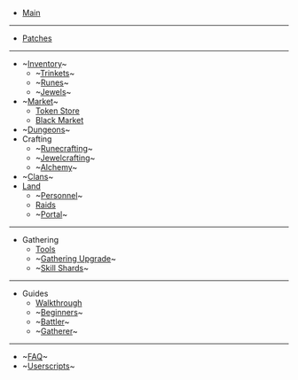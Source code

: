 <!-- docs/_sidebar.md -->

* [Main](/)

<hr>

* [Patches](patches.md)

<hr>

* ~[Inventory](inventory.md)~
  * ~[Trinkets](inventory/trinkets.md)~
  * ~[Runes](inventory/runes.md)~
  * ~[Jewels](inventory/jewels.md)~
* ~[Market](market.md)~
  * [Token Store](market/tokenstore.md)
  * [Black Market](market/blackmarket.md)
* ~[Dungeons](dungeons.md)~
* Crafting
  * ~[Runecrafting](crafting/runecrafting.md)~
  * ~[Jewelcrafting](crafting/jewelcrafting.md)~
  * ~[Alchemy](crafting/alchemy.md)~
* ~[Clans](clans.md)~
* [Land](land.md)
  * ~[Personnel](land/personnel.md)~
  * [Raids](land/raids.md)
  * ~[Portal](land/portal.md)~

<hr>

* Gathering
  * [Tools](gathering/tools.md)
  * ~[Gathering Upgrade](gathering/gatheringupgrade.md)~
  * ~[Skill Shards](gathering/shards.md)~

<hr>

* Guides
  * [Walkthrough](guides/walkthrough.md)
  * ~[Beginners](guides/beginners.md)~
  * ~[Battler](guides/battler.md)~
  * ~[Gatherer](guides/gatherer.md)~

<hr>

* ~[FAQ](faq.md)~
* ~[Userscripts](userscripts.md)~